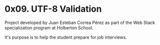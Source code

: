 # 0x09. UTF-8 Validation

Project developed by Juan Esteban Correa Pérez as part of the Web Stack specialization program at Holberton School.

It's purpose is to help the student prepare for job interviews.
